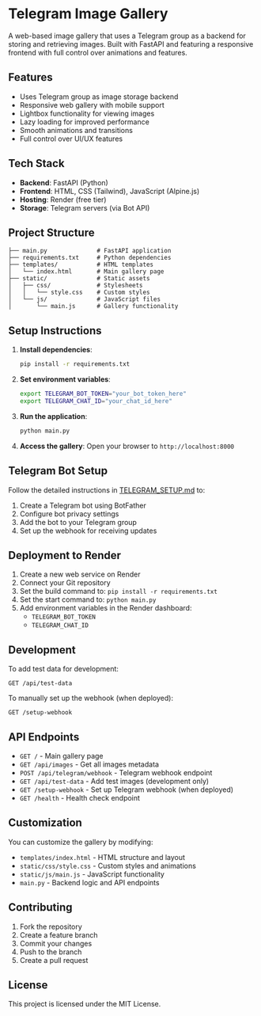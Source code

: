 # Telegram Image Gallery

A web-based image gallery that uses a Telegram group as a backend for storing and retrieving images. Built with FastAPI and featuring a responsive frontend with full control over animations and features.

## Features

- Uses Telegram group as image storage backend
- Responsive web gallery with mobile support
- Lightbox functionality for viewing images
- Lazy loading for improved performance
- Smooth animations and transitions
- Full control over UI/UX features

## Tech Stack

- **Backend**: FastAPI (Python)
- **Frontend**: HTML, CSS (Tailwind), JavaScript (Alpine.js)
- **Hosting**: Render (free tier)
- **Storage**: Telegram servers (via Bot API)

## Project Structure

```
├── main.py              # FastAPI application
├── requirements.txt     # Python dependencies
├── templates/           # HTML templates
│   └── index.html       # Main gallery page
├── static/              # Static assets
│   ├── css/             # Stylesheets
│   │   └── style.css    # Custom styles
│   └── js/              # JavaScript files
│       └── main.js      # Gallery functionality
```

## Setup Instructions

1. **Install dependencies**:
   ```bash
   pip install -r requirements.txt
   ```

2. **Set environment variables**:
   ```bash
   export TELEGRAM_BOT_TOKEN="your_bot_token_here"
   export TELEGRAM_CHAT_ID="your_chat_id_here"
   ```

3. **Run the application**:
   ```bash
   python main.py
   ```

4. **Access the gallery**:
   Open your browser to `http://localhost:8000`

## Telegram Bot Setup

Follow the detailed instructions in [TELEGRAM_SETUP.md](TELEGRAM_SETUP.md) to:

1. Create a Telegram bot using BotFather
2. Configure bot privacy settings
3. Add the bot to your Telegram group
4. Set up the webhook for receiving updates

## Deployment to Render

1. Create a new web service on Render
2. Connect your Git repository
3. Set the build command to: `pip install -r requirements.txt`
4. Set the start command to: `python main.py`
5. Add environment variables in the Render dashboard:
   - `TELEGRAM_BOT_TOKEN`
   - `TELEGRAM_CHAT_ID`

## Development

To add test data for development:
```
GET /api/test-data
```

To manually set up the webhook (when deployed):
```
GET /setup-webhook
```

## API Endpoints

- `GET /` - Main gallery page
- `GET /api/images` - Get all images metadata
- `POST /api/telegram/webhook` - Telegram webhook endpoint
- `GET /api/test-data` - Add test images (development only)
- `GET /setup-webhook` - Set up Telegram webhook (when deployed)
- `GET /health` - Health check endpoint

## Customization

You can customize the gallery by modifying:

- `templates/index.html` - HTML structure and layout
- `static/css/style.css` - Custom styles and animations
- `static/js/main.js` - JavaScript functionality
- `main.py` - Backend logic and API endpoints

## Contributing

1. Fork the repository
2. Create a feature branch
3. Commit your changes
4. Push to the branch
5. Create a pull request

## License

This project is licensed under the MIT License.